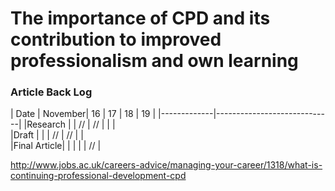 # The importance of CPD and its contribution to improved professionalism and own learning

### Article Back Log

| Date        | November| 16 | 17 | 18 | 19 | 
|-------------|-----------------------------|
|Research     |         | // | // |    |    |    
|Draft        |         |    | // | // |    |   
|Final Article|         |    |    |    | // |



http://www.jobs.ac.uk/careers-advice/managing-your-career/1318/what-is-continuing-professional-development-cpd
